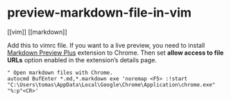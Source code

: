 # preview-markdown-file-in-vim
[[vim]] [[markdown]]

Add this to vimrc file. If you want to a live preview, you need to install [Markdown Preview Plus](https://chrome.google.com/webstore/detail/markdown-preview-plus/febilkbfcbhebfnokafefeacimjdckgl) extension to Chrome. Then set **allow access to file URLs** option enabled in the extension’s details page.
```
" Open markdown files with Chrome.
autocmd BufEnter *.md,*.markdown exe 'noremap <F5> :!start "C:\Users\tomas\AppData\Local\Google\Chrome\Application\chrome.exe" "%:p"<CR>'
```
